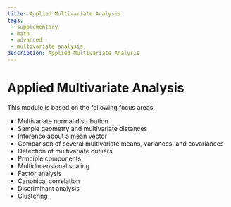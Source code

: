 ```yaml
---
title: Applied Multivariate Analysis
tags: 
 - supplementary
 - math
 - advanced
 - multivariate analysis
description: Applied Multivariate Analysis
---
```


# Applied Multivariate Analysis

This module is based on the following focus areas.
- Multivariate normal distribution
- Sample geometry and multivariate distances
- Inference about a mean vector
- Comparison of several multivariate means, variances, and covariances
- Detection of multivariate outliers
- Principle components
- Multidimensional scaling
- Factor analysis
- Canonical correlation
- Discriminant analysis
- Clustering